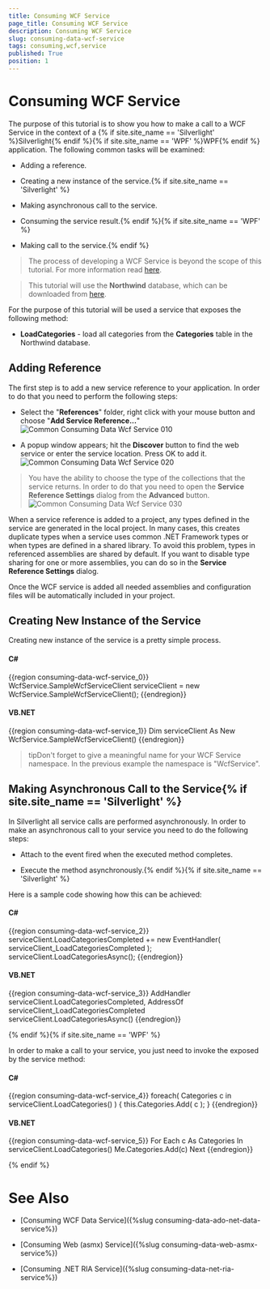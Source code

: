 ```yaml
---
title: Consuming WCF Service
page_title: Consuming WCF Service
description: Consuming WCF Service
slug: consuming-data-wcf-service
tags: consuming,wcf,service
published: True
position: 1
---
```


# Consuming WCF Service



The purpose of this tutorial is to show you how to make a call to a WCF Service in the context of a {% if site.site_name == 'Silverlight' %}Silverlight{% endif %}{% if site.site_name == 'WPF' %}WPF{% endif %} application. The following common tasks will be examined:

* Adding a reference.

* Creating a new instance of the service.{% if site.site_name == 'Silverlight' %}

* Making asynchronous call to the service.

* Consuming the service result.{% endif %}{% if site.site_name == 'WPF' %}

* Making call to the service.{% endif %}

>The process of developing a WCF Service is beyond the scope of this tutorial. For more information read [here](http://msdn.microsoft.com/en-us/library/bb332338.aspx).

>This tutorial will use the __Northwind__ database, which can be downloaded from [here](http://www.microsoft.com/downloads/details.aspx?FamilyID=06616212-0356-46A0-8DA2-EEBC53A68034&displaylang=en).

For the purpose of this tutorial will be used a service that exposes the following method:

* __LoadCategories__ - load all categories from the __Categories__ table in the Northwind database. 

## Adding Reference

The first step is to add a new service reference to your application. In order to do that you need to perform the following steps:

* Select the "__References__" folder, right click with your mouse button and choose "__Add Service Reference...__"
![Common Consuming Data Wcf Service 010](images/Common_ConsumingDataWcfService_010.png)

*  A popup window appears; hit the __Discover__ button to find the web service or enter the service location. Press OK to add it. 
![Common Consuming Data Wcf Service 020](images/Common_ConsumingDataWcfService_020.png)

>You have the ability to choose the type of the collections that the service returns. In order to do that you need to open the __Service Reference Settings__ dialog from the __Advanced__ button.
![Common Consuming Data Wcf Service 030](images/Common_ConsumingDataWcfService_030.png)

When a service reference is added to a project, any types defined in the service are generated in the local project. In many cases, this creates duplicate types when a service uses common .NET Framework types or when types are defined in a shared library. To avoid this problem, types in referenced assemblies are shared by default. If you want to disable type sharing for one or more assemblies, you can do so in the __Service Reference Settings__ dialog.

Once the WCF service is added all needed assemblies and configuration files will be automatically included in your project. 

## Creating New Instance of the Service

Creating new instance of the service is a pretty simple process.

#### __C#__

{{region consuming-data-wcf-service_0}}
	WcfService.SampleWcfServiceClient serviceClient = new WcfService.SampleWcfServiceClient();
	{{endregion}}



#### __VB.NET__

{{region consuming-data-wcf-service_1}}
	Dim serviceClient As New WcfService.SampleWcfServiceClient()
	{{endregion}}



>tipDon't forget to give a meaningful name for your WCF Service namespace. In the previous example the namespace is "WcfService".

## Making Asynchronous Call to the Service{% if site.site_name == 'Silverlight' %}

In Silverlight all service calls are performed asynchronously. In order to make an asynchronous call to your service you need to do the following steps:

* Attach to the event fired when the executed method completes.

* Execute the method asynchronously.{% endif %}{% if site.site_name == 'Silverlight' %}

Here is a sample code showing how this can be achieved:

#### __C#__

{{region consuming-data-wcf-service_2}}
	serviceClient.LoadCategoriesCompleted += new EventHandler<LoadCategoriesCompletedEventArgs>( serviceClient_LoadCategoriesCompleted );
	serviceClient.LoadCategoriesAsync();
	{{endregion}}



#### __VB.NET__

{{region consuming-data-wcf-service_3}}
	AddHandler serviceClient.LoadCategoriesCompleted, AddressOf serviceClient_LoadCategoriesCompleted
	serviceClient.LoadCategoriesAsync()
	{{endregion}}

{% endif %}{% if site.site_name == 'WPF' %}

In order to make a call to your service, you just need to invoke the exposed by the service method:

#### __C#__

{{region consuming-data-wcf-service_4}}
	foreach( Categories c in serviceClient.LoadCategories() )
	{
	    this.Categories.Add( c );
	}
	{{endregion}}



#### __VB.NET__

{{region consuming-data-wcf-service_5}}
	For Each c As Categories In serviceClient.LoadCategories()
	    Me.Categories.Add(c)
	Next
	{{endregion}}

{% endif %}

# See Also

 * [Consuming WCF Data Service]({%slug consuming-data-ado-net-data-service%})

 * [Consuming Web (asmx) Service]({%slug consuming-data-web-asmx-service%})

 * [Consuming .NET RIA Service]({%slug consuming-data-net-ria-service%})
